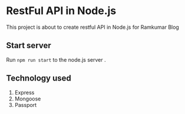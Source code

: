 # RestFul API in Node.js

This project is about to create restful API in Node.js for Ramkumar Blog


## Start server

Run `npm run start` to the node.js server .

## Technology used

1. Express
2. Mongoose
3. Passport
